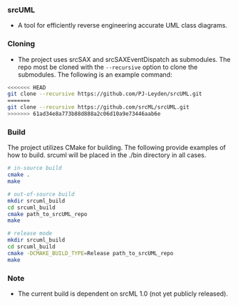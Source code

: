### srcUML
* A tool for efficiently reverse engineering accurate UML class diagrams.

### Cloning
* The project uses srcSAX and srcSAXEventDispatch as submodules.  The repo most be cloned with the `--recursive` option to clone the submodules.  The following is an example command:
```bash
<<<<<<< HEAD
git clone --recursive https://github.com/PJ-Leyden/srcUML.git
=======
git clone --recursive https://github.com/srcML/srcUML.git
>>>>>>> 61ad34e8a773b88d888a2c06d10a9e73446aab6e
```

### Build
The project utilizes CMake for building.
The following provide examples of how to build.  srcuml will be placed in the ./bin directory in all cases.

```bash
# in-source build
cmake .
make

# out-of-source build
mkdir srcuml_build
cd srcuml_build
cmake path_to_srcUML_repo
make

# release mode
mkdir srcuml_build
cd srcuml_build
cmake -DCMAKE_BUILD_TYPE=Release path_to_srcUML_repo
make
```

### Note
* The current build is dependent on srcML 1.0 (not yet publicly released).
